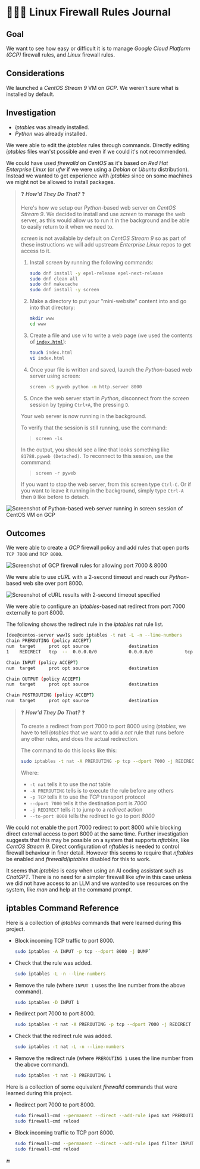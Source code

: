 # :penguin::bricks::book: Linux Firewall Rules Journal

## Goal

We want to see how easy or difficult it is to manage _Google Cloud Platform (GCP)_ firewall rules, and _Linux_ firewall rules.

## Considerations

We launched a _CentOS Stream 9_ VM on _GCP_. We weren't sure what is installed by default.

## Investigation

* _iptables_ was already installed.
* _Python_ was already installed.

We were able to edit the _iptables_ rules through commands. Directly editing _iptables_ files wan'st possible and even if we could it's not recommended.

We could have used _firewalld_ on _CentOS_ as it's based on _Red Hat Enterprise Linux_ (or _ufw_ if we were using a _Debian_ or _Ubuntu_ distribution). Instead we wanted to get experience with _iptables_ since on some machines we might not be allowed to install packages.

> :question: ***How'd They Do That?*** :question:
>
> Here's how we setup our _Python_-based web server on _CentOS Stream 9_. We decided to install and use _screen_ to manage the web server, as this would allow us to run it in the background and be able to easily return to it when we need to.
>
> _screen_ is not available by default on _CentOS Stream 9_ so as part of these instructions we will add upstream _Enterprise Linux_ repos to get access to it.
>
> 1. Install _screen_ by running the following commands:
>    ```sh
>    sudo dnf install -y epel-release epel-next-release
>    sudo dnf clean all
>    sudo dnf makecache
>    sudo dnf install -y screen
>    ```
> 2. Make a directory to put your "mini-website" content into and go into that directory:
>    ```sh
>    mkdir www
>    cd www
>    ```
> 3. Create a file and use _vi_ to write a web page (we used the contents of [`index.html`](index.html)):
>    ```sh
>    touch index.html
>    vi index.html
>    ```
> 4. Once your file is written and saved, launch the _Python_-based web server using screen:
>    ```sh
>    screen -S pyweb python -m http.server 8000
>    ```
> 5. Once the web server start in _Python_, disconnect from the _screen_ session by typing `Ctrl+A`, the pressing `D`.
>
> Your web server is now running in the background.
> 
> To verify that the session is still running, use the command:
> > `screen -ls`
> 
> In the output, you should see a line that looks something like `81788.pyweb (Detached)`. To reconnect to this session, use the commmand:
> > `screen -r pyweb`
>
> If you want to stop the web server, from this screen type `Ctrl-C`. Or if you want to leave it running in the background, simply type `Ctrl-A` then `D` like before to detach.

![Screenshot of Python-based web server running in screen session of CentOS VM on GCP](assets/gcp_python_web_server.png)

## Outcomes

We were able to create a _GCP_ firewall policy and add rules that open ports `TCP 7000` and `TCP 8000`.

![Screenshot of GCP firewall rules for allowing port 7000 & 8000](assets/gcp_firewall_rules.png)

We were able to use _cURL_ with a 2-second timeout and reach our _Python_-based web site over port 8000.

![Screenshot of cURL results with 2-second timeout specified](assets/gcp_cloud_shell_curl.png)

We were able to configure an _iptables_-based nat redirect from port 7000 externally to port 8000.

The following shows the redirect rule in the _iptables_ nat rule list.

```sh
[dee@centos-server www]$ sudo iptables -t nat -L -n --line-numbers
Chain PREROUTING (policy ACCEPT)
num  target     prot opt source               destination         
1    REDIRECT   tcp  --  0.0.0.0/0            0.0.0.0/0            tcp dpt:7000 redir ports 8000

Chain INPUT (policy ACCEPT)
num  target     prot opt source               destination         

Chain OUTPUT (policy ACCEPT)
num  target     prot opt source               destination         

Chain POSTROUTING (policy ACCEPT)
num  target     prot opt source               destination         
```

> :question: ***How'd They Do That?*** :question:
>
> To create a redirect from port 7000 to port 8000 using _iptables_, we have to tell _iptables_ that we want to add a _nat_ rule that runs before any other rules, and does the actual redirection.
> 
> The command to do this looks like this:
> ```sh
> sudo iptables -t nat -A PREROUTING -p tcp --dport 7000 -j REDIRECT --to-port 8000`
> ```
>
> Where:
> * `-t nat` tells it to use the _nat_ table
> * `-A PREROUTING` tells is to execute the rule before any others
> * `-p TCP` tells it to use the _TCP_ transport protocol
> * `--dport 7000` tells it the destination port is _7000_
> * `-j REDIRECT` tells it to jump to a _redirect_ action
> * `--to-port 8000` tells the redirect to go to port _8000_

We could not enable the port 7000 redirect to port 8000 while blocking direct external access to port 8000 at the same time. Further investigation suggests that this may be possible on a system that supports _nftables_, like _CentOS Stream 9_. Direct configuration of _nftables_ is needed to control firewall behaviour in finer detail. However this seems to require that _nftables_ be enabled and _firewalld_/_iptables_ disabled for this to work.

It seems that _iptables_ is easy when using an AI coding assistant such as _ChatGPT_. There is no need for a simpler firewall like _ufw_ in this case unless we did not have access to an LLM and we wanted to use resources on the system, like _man_ and help at the command prompt. 

## iptables Command Reference

Here is a collection of _iptables_ commands that were learned during this project.

* Block incoming TCP traffic to port 8000.
  ```sh
  sudo iptables -A INPUT -p tcp --dport 8000 -j DUMP`
  ```
* Check that the rule was added.
  ```sh
  sudo iptables -L -n --line-numbers
  ```
* Remove the rule (where `INPUT 1` uses the line number from the above command).
  ```sh
  sudo iptables -D INPUT 1
  ```
* Redirect port 7000 to port 8000.
  ```sh
  sudo iptables -t nat -A PREROUTING -p tcp --dport 7000 -j REDIRECT --to-port 8000
  ```
* Check that the redirect rule was added.
  ```sh
  sudo iptables -t nat -L -n --line-numbers
  ``` 
* Remove the redirect rule (where `PREROUTING 1` uses the line number from the above command).
  ```sh
  sudo iptables -t nat -D PREROUTING 1
  ```

Here is a collection of some equivalent _firewalld_ commands that were learned during this project.

* Redirect port 7000 to port 8000.
  ```sh
  sudo firewall-cmd --permanent --direct --add-rule ipv4 nat PREROUTING 0 -p tcp --deport 7000 -j REDIRECT --to-port 8000
  sudo firewall-cmd reload
  ```
* Block incoming traffic to TCP port 8000.
  ```sh
  sudo firewall-cmd --permanent --direct --add-rule ipv4 filter INPUT 0 -p tcp --deport 8000 -j DROP
  sudo firewall-cmd reload
  ```

:end: